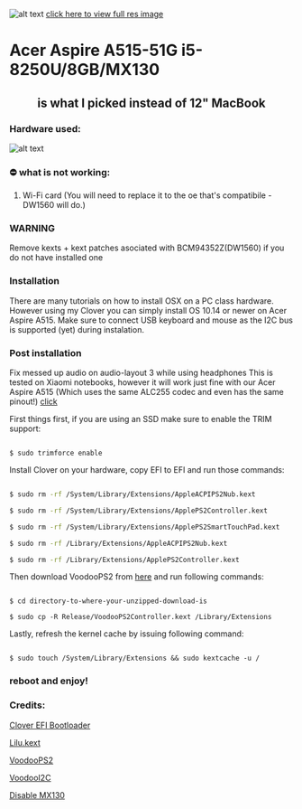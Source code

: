 
  
  
  



![alt text](https://i.imgur.com/tNUJpOw.png  "Logo")
[click here to view full res image](https://i.imgur.com/zn9kw5U.png)
# 
 # Acer Aspire A515-51G i5-8250U/8GB/MX130
## <center>is what I picked instead of 12" MacBook</center>
### Hardware used:

![alt text](https://i.imgur.com/gh12k45.png  "specs")


### ⛔️ what is not working:

1. Wi-Fi card (You will need to replace it to the oe that's compatibile - DW1560 will do.)

  

### WARNING

Remove kexts + kext patches asociated with BCM94352Z(DW1560) if you do not have installed one

### Installation

  

There are many tutorials on how to install OSX on a PC class hardware. However using my Clover you can simply install OS 10.14 or newer on Acer Aspire A515. Make sure to connect USB keyboard and mouse as the I2C bus is supported (yet) during instalation.

  

### Post installation

Fix messed up audio on audio-layout 3 while using headphones
This is tested on Xiaomi notebooks, however it will work just fine with our Acer Aspire A515 (Which uses the same ALC255 codec and even has the same pinout!)
[click](https://github.com/hackintosh-stuff/ComboJack)

First things first, if you are using an SSD make sure to enable the TRIM support:

```

$ sudo trimforce enable

```

Install Clover on your hardware, copy EFI to EFI and run those commands:

```sh

$ sudo rm -rf /System/Library/Extensions/AppleACPIPS2Nub.kext

$ sudo rm -rf /System/Library/Extensions/ApplePS2Controller.kext

$ sudo rm -rf /System/Library/Extensions/ApplePS2SmartTouchPad.kext

$ sudo rm -rf /Library/Extensions/AppleACPIPS2Nub.kext

$ sudo rm -rf /Library/Extensions/ApplePS2Controller.kext

```

Then download VoodooPS2 from [here](https://bitbucket.org/RehabMan/os-x-voodoo-ps2-controller/downloads/) and run following commands:

```

$ cd directory-to-where-your-unzipped-download-is

$ sudo cp -R Release/VoodooPS2Controller.kext /Library/Extensions

```

Lastly, refresh the kernel cache by issuing following command:

```

$ sudo touch /System/Library/Extensions && sudo kextcache -u /

```

### reboot and enjoy!
### Credits:

[Clover EFI Bootloader](https://github.com/Clover-EFI-Bootloader/clover)

[Lilu.kext](https://github.com/acidanthera/Lilu/releases)

[VoodooPS2](https://github.com/RehabMan/OS-X-Voodoo-PS2-Controller)

[VoodooI2C](https://github.com/alexandred/VoodooI2C)

[Disable MX130](https://www.tonymacx86.com/threads/guide-disabling-discrete-graphics-in-dual-gpu-laptops.163772/)
